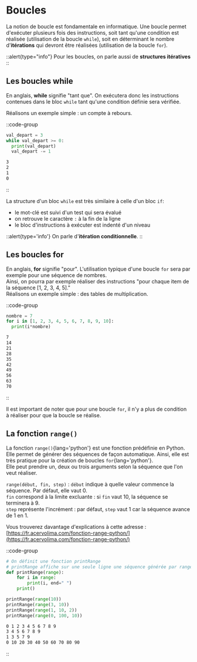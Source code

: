 # Boucles
La notion de boucle est fondamentale en informatique. Une boucle permet d'exécuter plusieurs fois des instructions, soit tant qu'une condition est réalisée (utilisation de la boucle `while`), soit en déterminant le nombre d'__itérations__ qui devront être réalisées (utilisation de la boucle `for`).

::alert{type="info"}
Pour les boucles, on parle aussi de __structures itératives__
::

## Les boucles while
En anglais, __while__ signifie "tant que". On exécutera donc les instructions contenues dans le bloc `while` tant qu'une condition définie sera vérifiée.

Réalisons un exemple simple : un compte à rebours.

::code-group
```python [Compte à rebours]
val_depart = 3
while val_depart >= 0:
  print(val_depart)
  val_depart -= 1
```

```bash [résultat]
3
2
1
0
```
::

La structure d'un bloc `while` est très similaire à celle d'un bloc `if`:

- le mot-clé est suivi d'un test qui sera évalué
- on retrouve le caractère `:` à la fin de la ligne
- le bloc d'instructions à exécuter est indenté d'un niveau

::alert{type='info'}
On parle d'__itération conditionnelle__.
::

## Les boucles for
En anglais, __for__ signifie "pour". L'utilisation typique d'une boucle `for` sera par exemple pour une séquence de nombres.  
Ainsi, on pourra par exemple réaliser des instructions "pour chaque item de la séquence [1, 2, 3, 4, 5]."  
Réalisons un exemple simple : des tables de multiplication.

::code-group
```python [Table de multiplication de 7]
nombre = 7
for i in [1, 2, 3, 4, 5, 6, 7, 8, 9, 10]:
  print(i*nombre)
```

```bash [résultat]
7
14
21
28
35
42
49
56
63
70
```
::

Il est important de noter que pour une boucle `for`, il n'y a plus de condition à réaliser pour que la boucle se réalise.

## La fonction `range()`
La fonction `range()`{lang='python'} est une fonction prédéfinie en Python. Elle permet de générer des séquences de façon automatique. Ainsi, elle est très pratique pour la création de boucles `for`{lang='python'}.  
Elle peut prendre un, deux ou trois arguments selon la séquence que l'on veut réaliser.

`range(début, fin, step)`
:  `début` indique à quelle valeur commence la séquence. Par défaut, elle vaut 0.  
   `fin` correspond à la limite excluante : si `fin` vaut 10, la séquence se terminera à 9.  
   `step` représente l'incrément : par défaut, `step` vaut 1 car la séquence avance de 1 en 1.

Vous trouverez davantage d'explications à cette adresse :  
[https://fr.acervolima.com/fonction-range-python/](https://fr.acervolima.com/fonction-range-python/)

::code-group
  ```python [Exemples d'utilisation de range()]
  # On définit une fonction printRange
  # printRange affiche sur une seule ligne une séquence générée par range()
  def printRange(range):
      for i in range:
          print(i, end=" ")
      print()

  printRange(range(10))
  printRange(range(3, 10))
  printRange(range(1, 10, 2))
  printRange(range(0, 100, 10))
  ```

```bash [résultat]
0 1 2 3 4 5 6 7 8 9 
3 4 5 6 7 8 9 
1 3 5 7 9 
0 10 20 30 40 50 60 70 80 90 
```
::